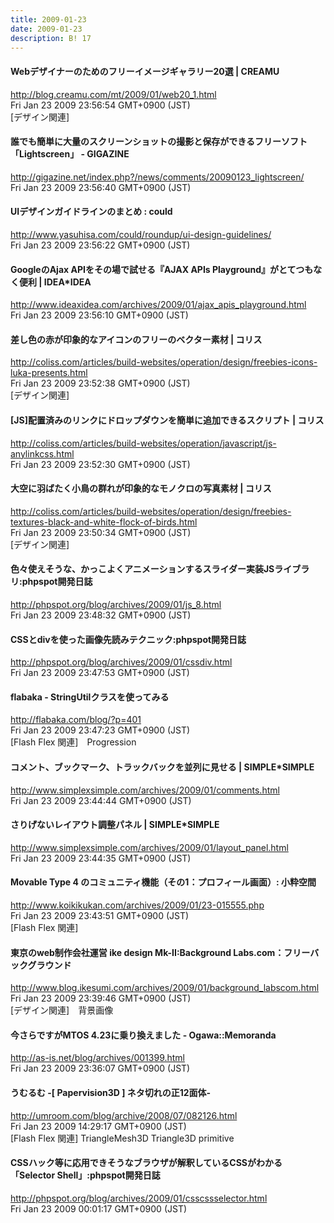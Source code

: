 ```yaml
---
title: 2009-01-23
date: 2009-01-23
description: B! 17
---
```


#### Webデザイナーのためのフリーイメージギャラリー20選 | CREAMU
http://blog.creamu.com/mt/2009/01/web20_1.html<br>
Fri Jan 23 2009 23:56:54 GMT+0900 (JST)<br>
[デザイン関連]


#### 誰でも簡単に大量のスクリーンショットの撮影と保存ができるフリーソフト「Lightscreen」 - GIGAZINE
http://gigazine.net/index.php?/news/comments/20090123_lightscreen/<br>
Fri Jan 23 2009 23:56:40 GMT+0900 (JST)<br>


####   UIデザインガイドラインのまとめ : could
http://www.yasuhisa.com/could/roundup/ui-design-guidelines/<br>
Fri Jan 23 2009 23:56:22 GMT+0900 (JST)<br>


#### GoogleのAjax APIをその場で試せる『AJAX APIs Playground』がとてつもなく便利 | IDEA*IDEA
http://www.ideaxidea.com/archives/2009/01/ajax_apis_playground.html<br>
Fri Jan 23 2009 23:56:10 GMT+0900 (JST)<br>


####   差し色の赤が印象的なアイコンのフリーのベクター素材 | コリス
http://coliss.com/articles/build-websites/operation/design/freebies-icons-luka-presents.html<br>
Fri Jan 23 2009 23:52:38 GMT+0900 (JST)<br>
[デザイン関連]


####   [JS]配置済みのリンクにドロップダウンを簡単に追加できるスクリプト | コリス
http://coliss.com/articles/build-websites/operation/javascript/js-anylinkcss.html<br>
Fri Jan 23 2009 23:52:30 GMT+0900 (JST)<br>


####   大空に羽ばたく小鳥の群れが印象的なモノクロの写真素材 | コリス
http://coliss.com/articles/build-websites/operation/design/freebies-textures-black-and-white-flock-of-birds.html<br>
Fri Jan 23 2009 23:50:34 GMT+0900 (JST)<br>
[デザイン関連]


#### 色々使えそうな、かっこよくアニメーションするスライダー実装JSライブラリ:phpspot開発日誌
http://phpspot.org/blog/archives/2009/01/js_8.html<br>
Fri Jan 23 2009 23:48:32 GMT+0900 (JST)<br>


#### CSSとdivを使った画像先読みテクニック:phpspot開発日誌
http://phpspot.org/blog/archives/2009/01/cssdiv.html<br>
Fri Jan 23 2009 23:47:53 GMT+0900 (JST)<br>


#### flabaka - StringUtilクラスを使ってみる
http://flabaka.com/blog/?p=401<br>
Fri Jan 23 2009 23:47:23 GMT+0900 (JST)<br>
[Flash Flex 関連]　Progression


#### コメント、ブックマーク、トラックバックを並列に見せる | SIMPLE*SIMPLE
http://www.simplexsimple.com/archives/2009/01/comments.html<br>
Fri Jan 23 2009 23:44:44 GMT+0900 (JST)<br>


#### さりげないレイアウト調整パネル | SIMPLE*SIMPLE
http://www.simplexsimple.com/archives/2009/01/layout_panel.html<br>
Fri Jan 23 2009 23:44:35 GMT+0900 (JST)<br>


#### Movable Type 4 のコミュニティ機能（その1：プロフィール画面）: 小粋空間
http://www.koikikukan.com/archives/2009/01/23-015555.php<br>
Fri Jan 23 2009 23:43:51 GMT+0900 (JST)<br>
[Flash Flex 関連]


#### 東京のweb制作会社運営 ike design Mk-II:Background Labs.com：フリーバックグラウンド
http://www.blog.ikesumi.com/archives/2009/01/background_labscom.html<br>
Fri Jan 23 2009 23:39:46 GMT+0900 (JST)<br>
[デザイン関連]　背景画像


#### 今さらですがMTOS 4.23に乗り換えました - Ogawa::Memoranda
http://as-is.net/blog/archives/001399.html<br>
Fri Jan 23 2009 23:36:07 GMT+0900 (JST)<br>


#### うむるむ -[ Papervision3D ] ネタ切れの正12面体-
http://umroom.com/blog/archive/2008/07/082126.html<br>
Fri Jan 23 2009 14:29:17 GMT+0900 (JST)<br>
[Flash Flex 関連] TriangleMesh3D Triangle3D primitive


#### CSSハック等に応用できそうなブラウザが解釈しているCSSがわかる「Selector Shell」:phpspot開発日誌
http://phpspot.org/blog/archives/2009/01/csscssselector.html<br>
Fri Jan 23 2009 00:01:17 GMT+0900 (JST)<br>



